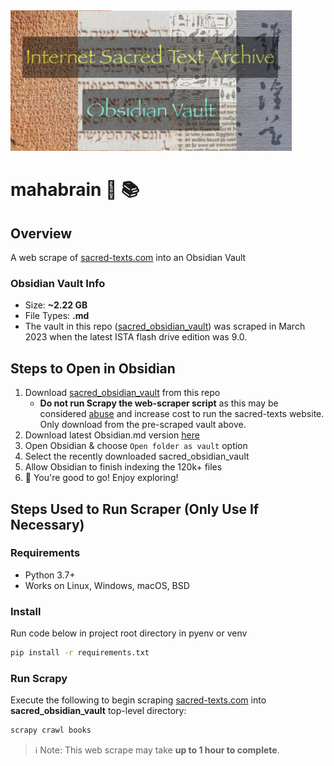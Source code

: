 <img src="ISTA_OV.png" alt="ISTA_OV.png" width="450px" />

# mahabrain :brain: :books:

## Overview

A web scrape of [sacred-texts.com](www.sacred-texts.com) into an Obsidian Vault

### Obsidian Vault Info

- Size: **~2.22 GB**
- File Types: **.md**
- The vault in this repo
  ([sacred_obsidian_vault](https://github.com/jonnyg23/mahabrain/tree/main/sacred_obsidian_vault))
  was scraped in March 2023 when the latest ISTA flash drive edition was 9.0.

## Steps to Open in Obsidian

1. Download
   [sacred_obsidian_vault](https://github.com/jonnyg23/mahabrain/tree/main/sacred_obsidian_vault)
   from this repo
   - **Do not run Scrapy the web-scraper script** as this may be considered
     [abuse](https://sacred-texts.com/abuse.htm) and increase cost to run the
     sacred-texts website. Only download from the pre-scraped vault above.
2. Download latest Obsidian.md version [here](https://obsidian.md/)
3. Open Obsidian & choose `Open folder as vault` option
4. Select the recently downloaded sacred_obsidian_vault
5. Allow Obsidian to finish indexing the 120k+ files
6. 🎉 You're good to go! Enjoy exploring!


## Steps Used to Run Scraper (Only Use If Necessary)

### Requirements

- Python 3.7+
- Works on Linux, Windows, macOS, BSD


### Install

Run code below in project root directory in pyenv or venv

```bash
pip install -r requirements.txt
```

### Run Scrapy

Execute the following to begin scraping
[sacred-texts.com](www.sacred-texts.com) into **sacred_obsidian_vault**
top-level directory:

```bash
scrapy crawl books
```

> :information_source: Note: This web scrape may take **up to 1 hour to complete**.